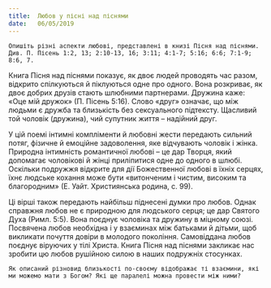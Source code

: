 ```yaml
---
title:  Любов у пісні над піснями
date:   06/05/2019
---
```


`Опишіть різні аспекти любові, представлені в книзі Пісня над піснями. Див. П. Пісень 1:2, 13; 2:10-13, 16; 3:11; 4:1-7; 5:16; 6:6; 7:1-9; 8:6, 7.`

Книга Пісня над піснями показує, як двоє людей проводять час разом, відкрито спілкуються й піклуються одне про одного. Вона розкриває, як двоє добрих друзів стають шлюбними партнерами. Дружина каже: «Оце мій дружок» (П. Пісень 5:16). Слово «друг» означає, що між людьми є дружба та близькість без сексуального підтексту. Щасливий той чоловік (дружина), чий супутник життя – надійний друг.

У цій поемі інтимні компліменти й любовні жести передають сильний потяг, фізичне й емоційне задоволення, яке відчувають чоловік і жінка. Природна інтимність романтичної любові – це дар Творця, який допомагає чоловікові й жінці приліпитися одне до одного в шлюбі. Оскільки подружжя відкрите для дії Божественної любові в їхніх серцях, їхнє людське кохання може бути «витонченим і чистим, високим та благородним» (Е. Уайт. Християнська родина, с. 99).

Ці вірші також передають найбільш піднесені думки про любов. Однак справжня любов не є природною для людського серця; це дар Святого Духа (Римл. 5:5). Вона поєднує чоловіка та дружину в міцному союзі. Посвячена любов необхідна і у взаєминах між батьками й дітьми, щоб викликати почуття довіри в молодого покоління. Самовіддана любов поєднує віруючих у тілі Христа. Книга Пісня над піснями закликає нас зробити цю любов рушійною силою в наших подружніх стосунках.

`Як описаний різновид близькості по-своєму відображає ті взаємини, які ми можемо мати з Богом? Які ще паралелі можна провести між ними?`